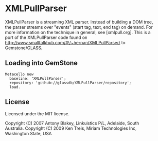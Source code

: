 XMLPullParser
=============
XMLPullParser is a streaming XML parser. Instead of building a DOM tree, the parser streams over "events" (start tag, text, end tag) on demand. For more information on the technique in general, see [xmlpull.org]. This is a port of the XMLPullParser code found on http://www.smalltalkhub.com/#!/~hernan/XMLPullParser/ to Gemstone/GLASS.

## Loading into GemStone

```Smalltalk
Metacello new
  baseline: 'XMLPullParser';
  repository: 'github://glassdb/XMLPullParser/repository';
  load.
```
	
## License

Licensed under the MIT license.

Copyright (C) 2007 Antony Blakey, Linkuistics P/L, Adelaide, South Australia. Copyright (C) 2009 Ken Treis, Miriam Technologies Inc, Washington State, USA
